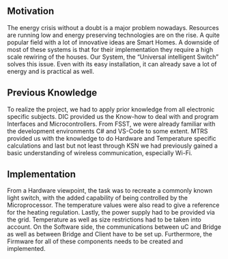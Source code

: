 ## Motivation      
The energy crisis without a doubt is a major problem nowadays. Resources are running low and energy preserving technologies are on the rise. A quite popular field with a lot of innovative ideas are Smart Homes. A downside of most of these systems is that for their implementation they require a high scale rewiring of the houses. Our System, the “Universal intelligent Switch” solves this issue. Even with its easy installation, it can already save a lot of energy and is practical as well.   
## Previous Knowledge      
To realize the project, we had to apply prior knowledge from all electronic specific subjects. DIC provided us the Know-how to deal with and program Interfaces and Microcontrollers. From FSST, we were already familiar with the development environments C# and VS-Code to some extent. MTRS provided us with the knowledge to do Hardware and Temperature specific calculations and last but not least through KSN we had previously gained a basic understanding of wireless communication, especially Wi-Fi.   
## Implementation      
From a Hardware viewpoint, the task was to recreate a commonly known light switch, with the added capability of being controlled by the Microprocessor. The temperature values were also read to give a reference for the heating regulation. Lastly, the power supply had to be provided via the grid. Temperature as well as size restrictions had to be taken into account.      On the Software side, the communications between uC and Bridge as well as between Bridge and Client have to be set up. Furthermore, the Firmware for all of these components needs to be created and implemented. 
